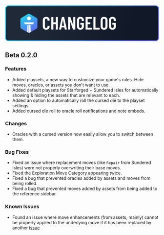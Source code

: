 ![Changelog](./readme_assets/banner-changelog.png)

## Beta 0.2.0

### Features

- Added playsets, a new way to customize your game's rules. Hide moves, oracles, or assets you don't want to use.
- Added default playsets for Starforged + Sundered Isles for automatically showing & hiding the assets that are relevant to each.
- Added an option to automatically roll the cursed die to the playset settings.
- Added cursed die roll to oracle roll notifications and note embeds. 

### Changes

- Oracles with a cursed version now easily allow you to switch between them.

### Bug Fixes

- Fixed an issue where replacement moves (like `Repair` from Sundered Isles) were not properly overwriting their base moves.
- Fixed the Exploration Move Category appearing twice.
- Fixed a bug that prevented oracles added by assets and moves from being rolled.
- Fixed a bug that prevented moves added by assets from being added to the reference sidebar.

### Known Issues

- Found an issue where move enhancements (from assets, mainly) cannot be properly applied to the underlying move if it has been replaced by another [issue](https://github.com/scottbenton/Iron-Link/issues/117)